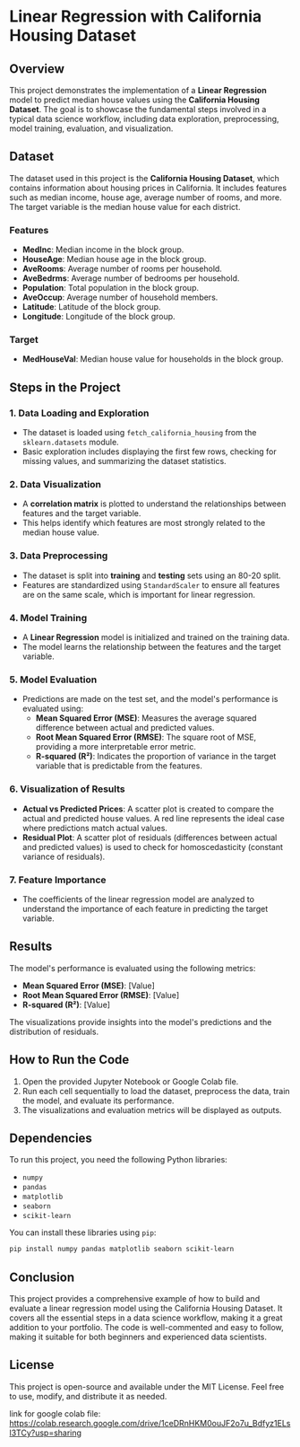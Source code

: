 # Linear Regression with California Housing Dataset

## Overview
This project demonstrates the implementation of a **Linear Regression** model to predict median house values using the **California Housing Dataset**. The goal is to showcase the fundamental steps involved in a typical data science workflow, including data exploration, preprocessing, model training, evaluation, and visualization.

## Dataset
The dataset used in this project is the **California Housing Dataset**, which contains information about housing prices in California. It includes features such as median income, house age, average number of rooms, and more. The target variable is the median house value for each district.

### Features
- **MedInc**: Median income in the block group.
- **HouseAge**: Median house age in the block group.
- **AveRooms**: Average number of rooms per household.
- **AveBedrms**: Average number of bedrooms per household.
- **Population**: Total population in the block group.
- **AveOccup**: Average number of household members.
- **Latitude**: Latitude of the block group.
- **Longitude**: Longitude of the block group.

### Target
- **MedHouseVal**: Median house value for households in the block group.

## Steps in the Project

### 1. Data Loading and Exploration
- The dataset is loaded using `fetch_california_housing` from the `sklearn.datasets` module.
- Basic exploration includes displaying the first few rows, checking for missing values, and summarizing the dataset statistics.

### 2. Data Visualization
- A **correlation matrix** is plotted to understand the relationships between features and the target variable.
- This helps identify which features are most strongly related to the median house value.

### 3. Data Preprocessing
- The dataset is split into **training** and **testing** sets using an 80-20 split.
- Features are standardized using `StandardScaler` to ensure all features are on the same scale, which is important for linear regression.

### 4. Model Training
- A **Linear Regression** model is initialized and trained on the training data.
- The model learns the relationship between the features and the target variable.

### 5. Model Evaluation
- Predictions are made on the test set, and the model's performance is evaluated using:
  - **Mean Squared Error (MSE)**: Measures the average squared difference between actual and predicted values.
  - **Root Mean Squared Error (RMSE)**: The square root of MSE, providing a more interpretable error metric.
  - **R-squared (R²)**: Indicates the proportion of variance in the target variable that is predictable from the features.

### 6. Visualization of Results
- **Actual vs Predicted Prices**: A scatter plot is created to compare the actual and predicted house values. A red line represents the ideal case where predictions match actual values.
- **Residual Plot**: A scatter plot of residuals (differences between actual and predicted values) is used to check for homoscedasticity (constant variance of residuals).

### 7. Feature Importance
- The coefficients of the linear regression model are analyzed to understand the importance of each feature in predicting the target variable.

## Results
The model's performance is evaluated using the following metrics:
- **Mean Squared Error (MSE)**: [Value]
- **Root Mean Squared Error (RMSE)**: [Value]
- **R-squared (R²)**: [Value]

The visualizations provide insights into the model's predictions and the distribution of residuals.

## How to Run the Code
1. Open the provided Jupyter Notebook or Google Colab file.
2. Run each cell sequentially to load the dataset, preprocess the data, train the model, and evaluate its performance.
3. The visualizations and evaluation metrics will be displayed as outputs.

## Dependencies
To run this project, you need the following Python libraries:
- `numpy`
- `pandas`
- `matplotlib`
- `seaborn`
- `scikit-learn`

You can install these libraries using `pip`:
```bash
pip install numpy pandas matplotlib seaborn scikit-learn
```

## Conclusion
This project provides a comprehensive example of how to build and evaluate a linear regression model using the California Housing Dataset. It covers all the essential steps in a data science workflow, making it a great addition to your portfolio. The code is well-commented and easy to follow, making it suitable for both beginners and experienced data scientists.

## License
This project is open-source and available under the MIT License. Feel free to use, modify, and distribute it as needed.

link for google colab file: https://colab.research.google.com/drive/1ceDRnHKM0ouJF2o7u_Bdfyz1ELsl3TCy?usp=sharing
